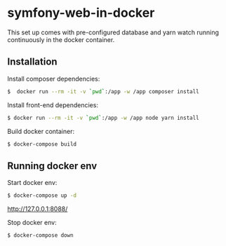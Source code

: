 # symfony-web-in-docker

This set up comes with pre-configured database and yarn watch running continuously in the docker container.

## Installation

Install composer dependencies:
```bash
$  docker run --rm -it -v `pwd`:/app -w /app composer install
```

Install front-end dependencies:
```bash
$ docker run --rm -it -v `pwd`:/app -w /app node yarn install
```

Build docker container:
```bash
$ docker-compose build
```

## Running docker env

Start docker env:
```bash
$ docker-compose up -d
```

http://127.0.0.1:8088/

Stop docker env:
```bash
$ docker-compose down
```

